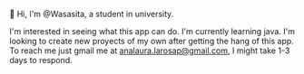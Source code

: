 
<!---
Wasasita/Wasasita is a ✨ special ✨ repository because its `README.md` (this file) appears on your GitHub profile.
You can click the Preview link to take a look at your changes.
--->

👋 Hi, I'm @Wasasita, a student in university.

I'm interested in seeing what this app can do.
I'm currently learning java.
I'm looking to create new proyects of my own after getting the hang of this app.
To reach me just gmail me at analaura.larosap@gmail.com, I might take 1-3 days to respond.
